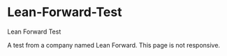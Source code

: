 # Lean-Forward-Test
Lean Forward Test

A test from a company named Lean Forward. This page is not responsive.
